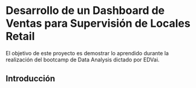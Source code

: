 # Desarrollo de un Dashboard de Ventas para Supervisión de Locales Retail 

El objetivo de este proyecto es demostrar lo aprendido durante la realización del bootcamp de Data Analysis dictado por EDVai.

## Introducción

